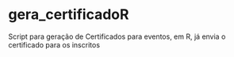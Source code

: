 # gera_certificadoR
Script para geração de Certificados para eventos, em R, já envia o certificado para os inscritos
